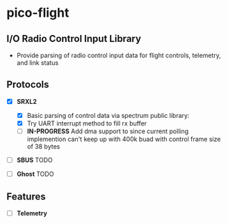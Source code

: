 # pico-flight

## I/O Radio Control Input Library

* Provide parsing of radio control input data for flight controls, telemetry, and link status

## Protocols
  
  - [x] **SRXL2**
    - [x] Basic parsing of control data via spectrum public library: []()
    - [x] Try UART interrupt method to fill rx buffer
    - [ ] **IN-PROGRESS** Add dma support to since current polling implemention can't keep up with 400k buad with control frame size of 38 bytes

  - [ ] **SBUS** TODO

  - [ ] **Ghost** TODO

## Features
  - [ ] **Telemetry**
